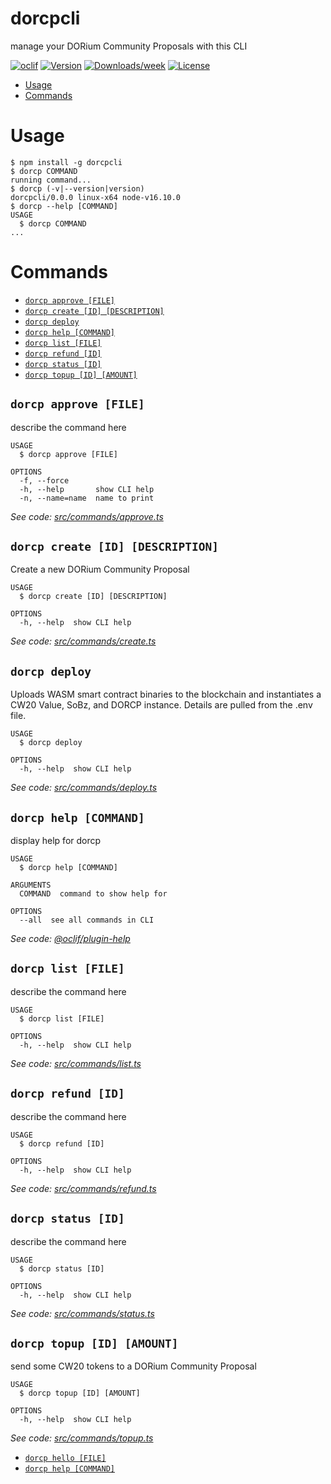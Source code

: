 dorcpcli
========

manage your DORium Community Proposals with this CLI

[![oclif](https://img.shields.io/badge/cli-oclif-brightgreen.svg)](https://oclif.io)
[![Version](https://img.shields.io/npm/v/dorcpcli.svg)](https://npmjs.org/package/dorcpcli)
[![Downloads/week](https://img.shields.io/npm/dw/dorcpcli.svg)](https://npmjs.org/package/dorcpcli)
[![License](https://img.shields.io/npm/l/dorcpcli.svg)](https://github.com/randomshinichi/dorcpcli/blob/master/package.json)

<!-- toc -->
* [Usage](#usage)
* [Commands](#commands)
<!-- tocstop -->
# Usage
<!-- usage -->
```sh-session
$ npm install -g dorcpcli
$ dorcp COMMAND
running command...
$ dorcp (-v|--version|version)
dorcpcli/0.0.0 linux-x64 node-v16.10.0
$ dorcp --help [COMMAND]
USAGE
  $ dorcp COMMAND
...
```
<!-- usagestop -->
# Commands
<!-- commands -->
* [`dorcp approve [FILE]`](#dorcp-approve-file)
* [`dorcp create [ID] [DESCRIPTION]`](#dorcp-create-id-description)
* [`dorcp deploy`](#dorcp-deploy)
* [`dorcp help [COMMAND]`](#dorcp-help-command)
* [`dorcp list [FILE]`](#dorcp-list-file)
* [`dorcp refund [ID]`](#dorcp-refund-id)
* [`dorcp status [ID]`](#dorcp-status-id)
* [`dorcp topup [ID] [AMOUNT]`](#dorcp-topup-id-amount)

## `dorcp approve [FILE]`

describe the command here

```
USAGE
  $ dorcp approve [FILE]

OPTIONS
  -f, --force
  -h, --help       show CLI help
  -n, --name=name  name to print
```

_See code: [src/commands/approve.ts](https://github.com/randomshinichi/dorcpcli/blob/v0.0.0/src/commands/approve.ts)_

## `dorcp create [ID] [DESCRIPTION]`

Create a new DORium Community Proposal

```
USAGE
  $ dorcp create [ID] [DESCRIPTION]

OPTIONS
  -h, --help  show CLI help
```

_See code: [src/commands/create.ts](https://github.com/randomshinichi/dorcpcli/blob/v0.0.0/src/commands/create.ts)_

## `dorcp deploy`

Uploads WASM smart contract binaries to the blockchain and instantiates a CW20 Value, SoBz, and DORCP instance. Details are pulled from the .env file.

```
USAGE
  $ dorcp deploy

OPTIONS
  -h, --help  show CLI help
```

_See code: [src/commands/deploy.ts](https://github.com/randomshinichi/dorcpcli/blob/v0.0.0/src/commands/deploy.ts)_

## `dorcp help [COMMAND]`

display help for dorcp

```
USAGE
  $ dorcp help [COMMAND]

ARGUMENTS
  COMMAND  command to show help for

OPTIONS
  --all  see all commands in CLI
```

_See code: [@oclif/plugin-help](https://github.com/oclif/plugin-help/blob/v3.2.3/src/commands/help.ts)_

## `dorcp list [FILE]`

describe the command here

```
USAGE
  $ dorcp list [FILE]

OPTIONS
  -h, --help  show CLI help
```

_See code: [src/commands/list.ts](https://github.com/randomshinichi/dorcpcli/blob/v0.0.0/src/commands/list.ts)_

## `dorcp refund [ID]`

describe the command here

```
USAGE
  $ dorcp refund [ID]

OPTIONS
  -h, --help  show CLI help
```

_See code: [src/commands/refund.ts](https://github.com/randomshinichi/dorcpcli/blob/v0.0.0/src/commands/refund.ts)_

## `dorcp status [ID]`

describe the command here

```
USAGE
  $ dorcp status [ID]

OPTIONS
  -h, --help  show CLI help
```

_See code: [src/commands/status.ts](https://github.com/randomshinichi/dorcpcli/blob/v0.0.0/src/commands/status.ts)_

## `dorcp topup [ID] [AMOUNT]`

send some CW20 tokens to a DORium Community Proposal

```
USAGE
  $ dorcp topup [ID] [AMOUNT]

OPTIONS
  -h, --help  show CLI help
```

_See code: [src/commands/topup.ts](https://github.com/randomshinichi/dorcpcli/blob/v0.0.0/src/commands/topup.ts)_
<!-- commandsstop -->
* [`dorcp hello [FILE]`](#dorcp-hello-file)
* [`dorcp help [COMMAND]`](#dorcp-help-command)

